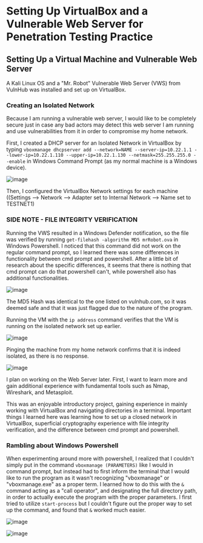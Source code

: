 # Setting Up VirtualBox and a Vulnerable Web Server for Penetration Testing Practice 

## Setting Up a Virtual Machine and Vulnerable Web Server
A Kali Linux OS and a "Mr. Robot" Vulnerable Web Server (VWS) from VulnHub was installed and set up on VirtualBox.

### Creating an Isolated Network
Because I am running a vulnerable web server, I would like to be completely secure just in case any bad actors may detect this web server I am running and use vulnerabilities from it in order to compromise my home network.

First, I created a DHCP server for an Isolated Network in VirtualBox by typing `vboxmanage dhcpserver add --network=NAME --server-ip=10.22.1.1 --lower-ip=10.22.1.110 --upper-ip=10.22.1.130 --netmask=255.255.255.0 --enable` in Windows Command Prompt (as my normal machine is a Windows device). 

![image](https://github.com/rat-v/Explorations/assets/169432484/9eb35a14-8f5f-45b9-b671-b05b19c74965)

Then, I configured the VirtualBox Network settings for each machine ((Settings --> Network --> Adapter set to Internal Network --> Name set to TESTNET1)

### SIDE NOTE - FILE INTEGRITY VERIFICATION
Running the VWS resulted in a Windows Defender notification, so the file was verified by running `get-filehash -algorithm MD5 mrRobot.ova` in Windows Powershell. I noticed that this command did not work on the regular command prompt, so I learned there was some differences in functionality between cmd prompt and powershell. After a little bit of research about the specific differences, it seems that there is nothing that cmd prompt can do that powershell can't, while powershell also has additional functionalities. 

![image](https://github.com/rat-v/Explorations/assets/169432484/291fd965-05c1-4627-8b66-550b873f6ab5)

The MD5 Hash was identical to the one listed on vulnhub.com, so it was deemed safe and that it was just flagged due to the nature of the program. 

Running the VM with the `ip address` command verifies that the VM is running on the isolated network set up earlier.

![image](https://github.com/rat-v/Explorations/assets/169432484/595c155a-a452-4c50-b401-ee8e59fceb64)

Pinging the machine from my home network confirms that it is indeed isolated, as there is no response.

![image](https://github.com/rat-v/Explorations/assets/169432484/1a4d1b11-49bc-4956-9cee-e2e826290c4c)

I plan on working on the Web Server later. First, I want to learn more and gain additional experience with fundamental tools such as Nmap, Wireshark, and Metasploit. 

This was an enjoyable introductory project, gaining experience in mainly working with VirtualBox and navigating directories in a terminal. Important things I learned here was learning how to set up a closed network in VirtualBox, superficial cryptography experience with file integrity verification, and the difference between cmd prompt and powershell.

### Rambling about Windows Powershell
When experimenting around more with powershell, I realized that I couldn't simply put in the command `vboxmanage (PARAMETERS)` like I would in command prompt, but instead had to first inform the terminal that I would like to run the program as it wasn't recognizing "vboxmanage" or "vboxmanage.exe" as a proper term. I learned how to do this with the `&` command acting as a "call operator", and designating the full directory path, in order to actually execute the program with the proper parameters. I first tried to utilize `start-process` but I couldn't figure out the proper way to set up the command, and found that `&` worked much easier.

![image](https://github.com/rat-v/Explorations/assets/169432484/c1d1fe65-2735-48c7-be2a-ce92efa036fd)

![image](https://github.com/rat-v/Explorations/assets/169432484/c388d1a0-eacb-40c0-a937-fb8c2949bac5)

